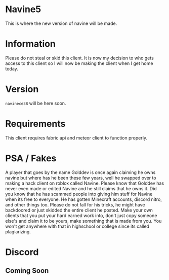 # Navine5
This is where the new version of navine will be made.
# Information 
Please do not steal or skid this client. It is now my decision to who gets access to this client so I will now be making the client when I get home today.
# Version
`navinece38` will be here soon.
# Requirements 
This client requires fabric api and meteor client to function properly.
# PSA / Fakes
A player that goes by the name Golddev is once again claiming he owns navine but where has he been these few years, well he swapped over to making a hack client on roblox called Navine. Please know that Golddev has never even made or edited Navine and he still claims that he owns it. Did you know that he has scammed people into giving him stuff for Navine when its free to everyone. He has gotten Minecraft accounts, discord nitro, and other things too. Please do not fall for his tricks, he might have backdoored or just skidded the entire client he posted. Make your own clients that you put your hard earned work into, don't just copy someone else's and claim it to be yours, make something that is made from you. You won't get anywhere with that in highschool or college since its called plagiarizing.
# Discord
## Coming Soon
